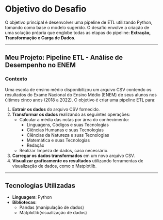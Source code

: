 # Objetivo do Desafio
O objetivo principal é desenvolver uma pipeline de ETL utilizando Python, tomando como base o modelo sugerido. O desafio envolve a criação de uma solução própria que englobe todas as etapas do pipeline: **Extração, Transformação e Carga de Dados**.

---

## Meu Projeto: Pipeline ETL - Análise de Desempenho no ENEM

### Contexto
Uma escola de ensino médio disponibilizou um arquivo CSV contendo os resultados do Exame Nacional do Ensino Médio (ENEM) de seus alunos nos últimos cinco anos (2018 a 2022). O objetivo é criar uma pipeline ETL para:

1. **Extrair os dados** do arquivo CSV fornecido.
2. **Transformar os dados** realizando as seguintes operações:
   - Calcular a média das notas por área do conhecimento:
     - Linguagens, Códigos e suas Tecnologias
     - Ciências Humanas e suas Tecnologias
     - Ciências da Natureza e suas Tecnologias
     - Matemática e suas Tecnologias
     - Redação
   - Realizar limpeza de dados, caso necessário.
3. **Carregar os dados transformados** em um novo arquivo CSV.
4. **Visualizar graficamente os resultados** utilizando ferramentas de visualização de dados, como o Matplotlib.

---

## Tecnologias Utilizadas

- **Linguagem**: Python
- **Bibliotecas**:
  - Pandas (manipulação de dados)
  - Matplotlib(visualização de dados)
